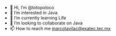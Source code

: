 - 👋 Hi, I’m @totopoloco
- 👀 I’m interested in Java
- 🌱 I’m currently learning Life
- 💞️ I’m looking to collaborate on Java
- 📫 How to reach me marcotavilac@exatec.tec.mx

<!---
totopoloco/totopoloco is a ✨ special ✨ repository because its `README.md` (this file) appears on your GitHub profile.
You can click the Preview link to take a look at your changes.
--->
